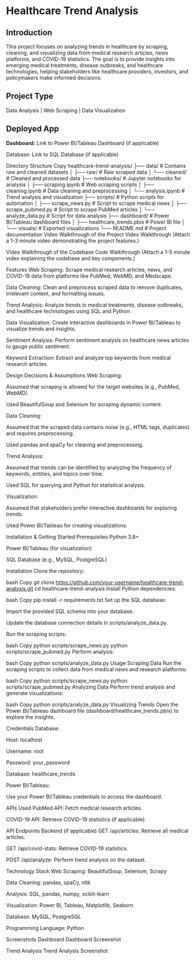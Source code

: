 # Healthcare Trend Analysis
## Introduction
This project focuses on analyzing trends in healthcare by scraping, cleaning, and visualizing data from medical research articles, news platforms, and COVID-19 statistics. The goal is to provide insights into emerging medical treatments, disease outbreaks, and healthcare technologies, helping stakeholders like healthcare providers, investors, and policymakers make informed decisions.

## Project Type
Data Analysis | Web Scraping | Data Visualization

## Deployed App
**Dashboard:** Link to Power BI/Tableau Dashboard (if applicable)

Database: Link to SQL Database (if applicable)

Directory Structure
Copy
healthcare-trend-analysis/
├── data/                   # Contains raw and cleaned datasets
│   ├── raw/                # Raw scraped data
│   └── cleaned/            # Cleaned and processed data
├── notebooks/              # Jupyter notebooks for analysis
│   ├── scraping.ipynb      # Web scraping scripts
│   ├── cleaning.ipynb      # Data cleaning and preprocessing
│   └── analysis.ipynb      # Trend analysis and visualization
├── scripts/                # Python scripts for automation
│   ├── scrape_news.py      # Script to scrape medical news
│   ├── scrape_pubmed.py    # Script to scrape PubMed articles
│   └── analyze_data.py     # Script for data analysis
├── dashboard/              # Power BI/Tableau dashboard files
│   ├── healthcare_trends.pbix  # Power BI file
│   └── visuals/            # Exported visualizations
└── README.md               # Project documentation
Video Walkthrough of the Project
Video Walkthrough
(Attach a 1-3 minute video demonstrating the project features.)

Video Walkthrough of the Codebase
Code Walkthrough
(Attach a 1-5 minute video explaining the codebase and key components.)

Features
Web Scraping: Scrape medical research articles, news, and COVID-19 data from platforms like PubMed, WebMD, and Medscape.

Data Cleaning: Clean and preprocess scraped data to remove duplicates, irrelevant content, and formatting issues.

Trend Analysis: Analyze trends in medical treatments, disease outbreaks, and healthcare technologies using SQL and Python.

Data Visualization: Create interactive dashboards in Power BI/Tableau to visualize trends and insights.

Sentiment Analysis: Perform sentiment analysis on healthcare news articles to gauge public sentiment.

Keyword Extraction: Extract and analyze top keywords from medical research articles.

Design Decisions & Assumptions
Web Scraping:

Assumed that scraping is allowed for the target websites (e.g., PubMed, WebMD).

Used BeautifulSoup and Selenium for scraping dynamic content.

Data Cleaning:

Assumed that the scraped data contains noise (e.g., HTML tags, duplicates) and requires preprocessing.

Used pandas and spaCy for cleaning and preprocessing.

Trend Analysis:

Assumed that trends can be identified by analyzing the frequency of keywords, entities, and topics over time.

Used SQL for querying and Python for statistical analysis.

Visualization:

Assumed that stakeholders prefer interactive dashboards for exploring trends.

Used Power BI/Tableau for creating visualizations.

Installation & Getting Started
Prerequisites
Python 3.8+

Power BI/Tableau (for visualization)

SQL Database (e.g., MySQL, PostgreSQL)

Installation
Clone the repository:

bash
Copy
git clone https://github.com/your-username/healthcare-trend-analysis.git
cd healthcare-trend-analysis
Install Python dependencies:

bash
Copy
pip install -r requirements.txt
Set up the SQL database:

Import the provided SQL schema into your database.

Update the database connection details in scripts/analyze_data.py.

Run the scraping scripts:

bash
Copy
python scripts/scrape_news.py
python scripts/scrape_pubmed.py
Perform analysis:

bash
Copy
python scripts/analyze_data.py
Usage
Scraping Data
Run the scraping scripts to collect data from medical news and research platforms:

bash
Copy
python scripts/scrape_news.py
python scripts/scrape_pubmed.py
Analyzing Data
Perform trend analysis and generate visualizations:

bash
Copy
python scripts/analyze_data.py
Visualizing Trends
Open the Power BI/Tableau dashboard file (dashboard/healthcare_trends.pbix) to explore the insights.

Credentials
Database:

Host: localhost

Username: root

Password: your_password

Database: healthcare_trends

Power BI/Tableau:

Use your Power BI/Tableau credentials to access the dashboard.

APIs Used
PubMed API: Fetch medical research articles.

COVID-19 API: Retrieve COVID-19 statistics (if applicable).

API Endpoints
Backend (if applicable)
GET /api/articles: Retrieve all medical articles.

GET /api/covid-stats: Retrieve COVID-19 statistics.

POST /api/analyze: Perform trend analysis on the dataset.

Technology Stack
Web Scraping: BeautifulSoup, Selenium, Scrapy

Data Cleaning: pandas, spaCy, nltk

Analysis: SQL, pandas, numpy, scikit-learn

Visualization: Power BI, Tableau, Matplotlib, Seaborn

Database: MySQL, PostgreSQL

Programming Language: Python

Screenshots
Dashboard
Dashboard Screenshot

Trend Analysis
Trend Analysis Screenshot